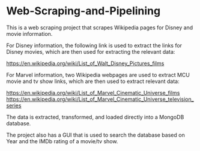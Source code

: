 # Web-Scraping-and-Pipelining

This is a web scraping project that scrapes Wikipedia pages for Disney and movie information. 

For Disney information, the following link is used to extract the links for Disney movies, which are then used for extracting the relevant data:

https://en.wikipedia.org/wiki/List_of_Walt_Disney_Pictures_films

For Marvel information, two Wikipedia webpages are used to extract MCU movie and tv show links, which are then used to extract relevant data:

https://en.wikipedia.org/wiki/List_of_Marvel_Cinematic_Universe_films
https://en.wikipedia.org/wiki/List_of_Marvel_Cinematic_Universe_television_series

The data is extracted, transformed, and loaded directly into a MongoDB database.

The project also has a GUI that is used to search the database based on Year and the IMDb rating of a movie/tv show. 
